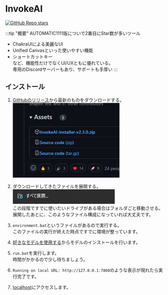 # InvokeAI

[![GitHub Repo stars](https://img.shields.io/github/stars/invoke-ai/InvokeAI?style=social)](https://github.com/invoke-ai/InvokeAI)

:::tip "概要"
AUTOMATIC1111版についで2番目にStar数が多いツール  
 - ChakraUIによる美麗なUI  
 - Unified Canvasといった使いやすい機能  
 - ショートカットキー  
など、機能性だけでなくUI/UXともに優れている。  
専用のDiscordサーバーもあり、サポートも手厚い
:::

## インストール
1. [GitHubのリリース](https://github.com/invoke-ai/InvokeAI/releases/latest)から最新のものをダウンロードする。  
![](./images/assets.png)
2. ダウンロードしてきたファイルを展開する。  
![](./images/extract.png)  
この段階ですでに使いたいドライブがある場合はフォルダごと移動させる。  
展開したあとに、このようなファイル構成になっていれば大丈夫です。  

3. `environment.bat`というファイルがあるので実行する。  
このファイルの実行が終えた時点ですでに環境が整っています。
4. [好きなモデルを使用する](#_3)からモデルのインストールを行います。 
5. `run.bat`を実行します。  
時間がかかるので少し待ちましょう。  
6. `Running on local URL: http://127.0.0.1:7860`のような表示が現れたら実行完了です。

7. [localhost](http://127.0.0.1:7860)にアクセスします。
